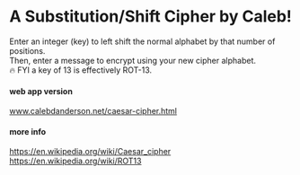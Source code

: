 # A Substitution/Shift Cipher by Caleb!
Enter an integer (key) to left shift the normal alphabet by that number of positions.  
Then, enter a message to encrypt using your new cipher alphabet.  
🔥 FYI a key of 13 is effectively ROT-13.  
#### web app version
www.calebdanderson.net/caesar-cipher.html
#### more info
https://en.wikipedia.org/wiki/Caesar_cipher  
https://en.wikipedia.org/wiki/ROT13
